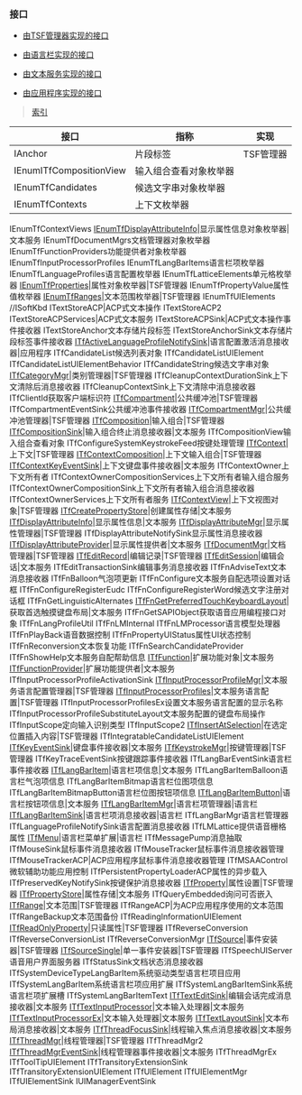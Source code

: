 ### 接口

- [由TSF管理器实现的接口](TSFmanager.md)

- [由语言栏实现的接口](LanguageBar.md)

- [由文本服务实现的接口](TextService.md)

- [由应用程序实现的接口](Application.md)

>[索引](https://learn.microsoft.com/zh-cn/windows/win32/api/_tsf/#interfaces)

接口|指称|实现
-|-|-
IAnchor|片段标签|TSF管理器
IEnumITfCompositionView|输入组合查看对象枚举器|
IEnumTfCandidates|候选文字串对象枚举器|
IEnumTfContexts|上下文枚举器|
IEnumTfContextViews
[IEnumTfDisplayAttributeInfo](TextService/IEnumTfDisplayAttributeInfo.md)|显示属性信息对象枚举器|文本服务
IEnumTfDocumentMgrs文档管理器对象枚举器
IEnumTfFunctionProviders功能提供者对象枚举器
IEnumTfInputProcessorProfiles
IEnumTfLangBarItems语言栏项枚举器
IEnumTfLanguageProfiles语言配置枚举器
IEnumTfLatticeElements单元格枚举器
[IEnumTfProperties](TSFmanager/IEnumTfProperties.md)|属性对象枚举器|TSF管理器
IEnumTfPropertyValue属性值枚举器
[IEnumTfRanges](TSFmanager/IEnumTfRanges.md)|文本范围枚举器|TSF管理器
IEnumTfUIElements
//ISoftKbd
ITextStoreACP|ACP式文本操作
ITextStoreACP2
ITextStoreACPServices|ACP式文本服务
ITextStoreACPSink|ACP式文本操作事件接收器
ITextStoreAnchor文本存储片段标签
ITextStoreAnchorSink文本存储片段标签事件接收器
[ITfActiveLanguageProfileNotifySink](Application/ITfActiveLanguageProfileNotifySink.md)|语言配置激活消息接收器|应用程序
ITfCandidateList候选列表对象
ITfCandidateListUIElement
ITfCandidateListUIElementBehavior
ITfCandidateString候选文字串对象
[ITfCategoryMgr](TSFmanager/ITfCategoryMgr.md)|类别管理器|TSF管理器
ITfCleanupContextDurationSink上下文清除后消息接收器
ITfCleanupContextSink上下文清除中消息接收器
ITfClientId获取客户端标识符
[ITfCompartment](TSFmanager/ITfCompartment.md)|公共缓冲池|TSF管理器
ITfCompartmentEventSink公共缓冲池事件接收器
[ITfCompartmentMgr](TSFmanager/ITfCompartmentMgr.md)|公共缓冲池管理器|TSF管理器
[ITfComposition](TSFmanager/ITfComposition.md)|输入组合|TSF管理器
[ITfCompositionSink](TextService/ITfCompositionSink.md)|输入组合终止消息接收器|文本服务
ITfCompositionView输入组合查看对象
ITfConfigureSystemKeystrokeFeed按键处理管理
[ITfContext](TSFmanager/ITfContext.md)|上下文|TSF管理器
[ITfContextComposition](TSFmanager/ITfContextComposition.md)|上下文输入组合|TSF管理器
[ITfContextKeyEventSink](TextService/ITfContextKeyEventSink.md)|上下文键盘事件接收器|文本服务
ITfContextOwner上下文所有者
ITfContextOwnerCompositionServices上下文所有者输入组合服务
ITfContextOwnerCompositionSink上下文所有者输入组合消息接收器
ITfContextOwnerServices上下文所有者服务
[ITfContextView](TSFmanager/ITfContextView.md)|上下文视图对象|TSF管理器
[ITfCreatePropertyStore](TextService/ITfCreatePropertyStore.md)|创建属性存储|文本服务
[ITfDisplayAttributeInfo](TextService/ITfDisplayAttributeInfo.md)|显示属性信息|文本服务
[ITfDisplayAttributeMgr](TSFmanager/ITfDisplayAttributeMgr.md)|显示属性管理器|TSF管理器
ITfDisplayAttributeNotifySink显示属性消息接收器
[ITfDisplayAttributeProvider](TextService/ITfDisplayAttributeProvider.md)|显示属性提供者|文本服务
[ITfDocumentMgr](TSFmanager/ITfDocumentMgr.md)|文档管理器|TSF管理器
[ITfEditRecord](TSFmanager/ITfEditRecord.md)|编辑记录|TSF管理器
[ITfEditSession](TextService/ITfEditSession.md)|编辑会话|文本服务
ITfEditTransactionSink编辑事务消息接收器
ITfFnAdviseText文本消息接收器
ITfFnBalloon气泡项更新
ITfFnConfigure文本服务自配选项设置对话框
ITfFnConfigureRegisterEudc
ITfFnConfigureRegisterWord候选文字注册对话框
ITfFnGetLinguisticAlternates
[ITfFnGetPreferredTouchKeyboardLayout](TextService/ITfFnGetPreferredTouchKeyboardLayout.md)|获取首选触摸键盘布局|文本服务
ITfFnGetSAPIObject获取语音应用编程接口对象
ITfFnLangProfileUtil
ITfFnLMInternal
ITfFnLMProcessor语言模型处理器
ITfFnPlayBack语音数据控制
ITfFnPropertyUIStatus属性UI状态控制
ITfFnReconversion文本恢复功能
ITfFnSearchCandidateProvider
ITfFnShowHelp文本服务自配帮助信息
[ITfFunction](TextService/ITfFunction.md)|扩展功能对象|文本服务
[ITfFunctionProvider](TextService/ITfFunctionProvider.md)|扩展功能提供者|文本服务
ITfInputProcessorProfileActivationSink
[ITfInputProcessorProfileMgr](TSFmanager/ITfInputProcessorProfileMgr.md)|文本服务语言配置管理器|TSF管理器
[ITfInputProcessorProfiles](TSFmanager/ITfInputProcessorProfiles.md)|文本服务语言配置|TSF管理器
ITfInputProcessorProfilesEx设置文本服务语言配置的显示名称
ITfInputProcessorProfileSubstituteLayout文本服务配置的键盘布局操作
ITfInputScope定向输入识别类型
ITfInputScope2
[ITfInsertAtSelection](TSFmanager/ITfInsertAtSelection.md)|在选定位置插入内容|TSF管理器
ITfIntegratableCandidateListUIElement
[ITfKeyEventSink](TextService/ITfKeyEventSink.md)|键盘事件接收器|文本服务
[ITfKeystrokeMgr](TSFmanager/ITfKeystrokeMgr.md)|按键管理器|TSF管理器
ITfKeyTraceEventSink按键跟踪事件接收器
ITfLangBarEventSink语言栏事件接收器
[ITfLangBarItem](TextService/ITfLangBarItem.md)|语言栏项信息|文本服务
ITfLangBarItemBalloon语言栏气泡项信息
ITfLangBarItemBitmap语言栏位图项信息
ITfLangBarItemBitmapButton语言栏位图按钮项信息
[ITfLangBarItemButton](TextService/ITfLangBarItemButton.md)|语言栏按钮项信息|文本服务
[ITfLangBarItemMgr](LanguageBar/ITfLangBarItemMgr.md)|语言栏项管理器|语言栏
[ITfLangBarItemSink](LanguageBar/ITfLangBarItemSink.md)|语言栏项消息接收器|语言栏
ITfLangBarMgr语言栏管理器
ITfLanguageProfileNotifySink语言配置消息接收器
ITfLMLattice提供语音栅格属性
[ITfMenu](LanguageBar/ITfMenu.md)|语言栏菜单扩展|语言栏
ITfMessagePump消息抽取
ITfMouseSink鼠标事件消息接收器
ITfMouseTracker鼠标事件消息接收器管理
ITfMouseTrackerACP|ACP应用程序鼠标事件消息接收器管理
ITfMSAAControl微软辅助功能应用控制
ITfPersistentPropertyLoaderACP属性的异步载入
ITfPreservedKeyNotifySink按键保护消息接收器
[ITfProperty](TSFmanager/ITfProperty.md)|属性设置|TSF管理器
[ITfPropertyStore](TextService/ITfPropertyStore.md)|属性存储|文本服务
ITfQueryEmbedded询问可否嵌入
[ITfRange](TSFmanager/ITfRange.md)|文本范围|TSF管理器
ITfRangeACP|为ACP应用程序使用的文本范围
ITfRangeBackup文本范围备份
ITfReadingInformationUIElement
[ITfReadOnlyProperty](TSFmanager/ITfReadOnlyProperty.md)|只读属性|TSF管理器
ITfReverseConversion
ITfReverseConversionList
ITfReverseConversionMgr
[ITfSource](TSFmanager/ITfSource.md)|事件安装器|TSF管理器
[ITfSourceSingle](TSFmanager/ITfSourceSingle.md)|单一事件安装器|TSF管理器
ITfSpeechUIServer语音用户界面服务器
ITfStatusSink文档状态消息接收器
ITfSystemDeviceTypeLangBarItem系统驱动类型语言栏项目应用
ITfSystemLangBarItem系统语言栏项应用扩展
ITfSystemLangBarItemSink系统语言栏项扩展槽
ITfSystemLangBarItemText
[ITfTextEditSink](TextService/ITfTextEditSink.md)|编辑会话完成消息接收器|文本服务
[ITfTextInputProcessor](TextService/ITfTextInputProcessor.md)|文本输入处理器|文本服务
[ITfTextInputProcessorEx](TextService/ITfTextInputProcessorEx.md)|文本输入处理器|文本服务
[ITfTextLayoutSink](TextService/ITfTextLayoutSink.md)|文本布局消息接收器|文本服务
[ITfThreadFocusSink](TextService/ITfThreadFocusSink.md)|线程输入焦点消息接收器|文本服务
[ITfThreadMgr](TSFmanager/ITfThreadMgr.md)|线程管理器|TSF管理器
ITfThreadMgr2
[ITfThreadMgrEventSink](TextService/ITfThreadMgrEventSink.md)|线程管理器事件接收器|文本服务
ITfThreadMgrEx
ITfToolTipUIElement
ITfTransitoryExtensionSink
ITfTransitoryExtensionUIElement
ITfUIElement
ITfUIElementMgr
ITfUIElementSink
IUIManagerEventSink